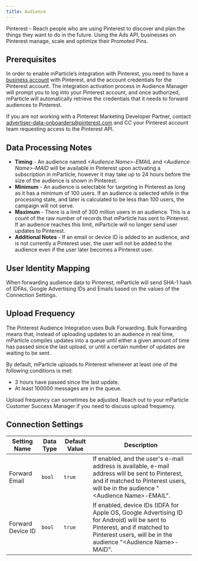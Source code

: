 ```yaml
---
title: Audience
---
```


Pinterest - Reach people who are using Pinterest to discover and plan the things they want to do in the future.  Using the Ads API, businesses on Pinterest manage, scale and optimize their Promoted Pins.

## Prerequisites

In order to enable mParticle’s integration with Pinterest, you need to have a [business account](https://business.pinterest.com/en) with Pinterest, and the account credentials for the Pinterest account.  The integration activation process in Audience Manager will prompt you to log into your Pinterest account, and once authorized, mParticle will automatically retrieve the credentials that it needs to forward audiences to Pinterest.

If you are not working with a Pinterest Marketing Developer Partner, contact <advertiser-data-onboarders@pinterest.com> and CC your Pinterest account team requesting access to the Pinterest API.

## Data Processing Notes

* **Timing** - An audience named *&lt;Audience Name&gt;-EMAIL* and *&lt;Audience Name&gt;-MAID* will be available in Pinterest upon activating a subscription in mParticle, however it may take up to 24 hours before the size of the audience is shown in Pinterest.
* **Minimum** - An audience is selectable for targeting in Pinterest as long as it has a minimum of 100 users.  If an audience is selected while in the processing state, and later is calculated to be less than 100 users, the campaign will not serve.
* **Maximum** - There is a limit of 300 million users in an audience.  This is a count of the raw number of records that mParticle has sent to Pinterest.  If an audience reaches this limit, mParticle will no longer send user updates to Pinterest.
* **Additional Notes** - If an email or device ID is added to an audience, and is not currently a Pinterest user, the user will not be added to the audience even if the user later becomes a Pinterest user.

## User Identity Mapping

When forwarding audience data to Pinterest, mParticle will send SHA-1 hash of IDFAs, Google Advertising IDs and Emails based on the values of the Connection Settings.

## Upload Frequency

The Pinterest Audience Integration uses Bulk Forwarding. Bulk Forwarding means that, instead of uploading updates to an audience in real time, mParticle compiles updates into a queue until either a given amount of time has passed since the last upload, or until a certain number of updates are waiting to be sent.

By default, mParticle uploads to Pinterest whenever at least one of the following conditions is met:

* 3 hours have passed since the last update.
* At least 100000 messages are in the queue.

Upload frequency can sometimes be adjusted. Reach out to your mParticle Customer Success Manager if you need to discuss upload frequency.

## Connection Settings

Setting Name | Data Type | Default Value | Description 
|---|---|---|---
Forward Email | `bool` | `true` | If enabled, and the user's e-mail address is available, e-mail address will be sent to Pinterest, and if matched to Pinterest users, will be in the audience "&lt;Audience Name&gt;-EMAIL".
Forward Device ID | `bool` | `true` | If enabled, device IDs (IDFA for Apple OS, Google Advertising ID for Android) will be sent to Pinterest, and if matched to Pinterest users, will be in the audience "&lt;Audience Name&gt;-MAID".